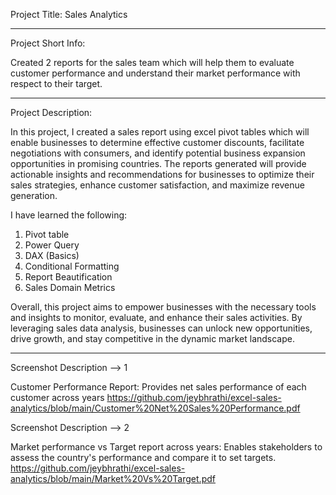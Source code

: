 Project Title: Sales Analytics

********************

Project Short Info:

Created 2 reports for the sales team which will help them to evaluate customer performance and understand their market performance with respect to their target.


**********************

Project Description:


In this project, I created a sales report using excel pivot tables which will enable businesses to determine effective customer discounts, facilitate negotiations with consumers, and identify potential business expansion opportunities in promising countries. The reports generated will provide actionable insights and recommendations for businesses to optimize their sales strategies, enhance customer satisfaction, and maximize revenue generation.

I have learned the following:

1. Pivot table
2. Power Query
3. DAX (Basics)
4. Conditional Formatting
5. Report Beautification
6. Sales Domain Metrics

Overall, this project aims to empower businesses with the necessary tools and insights to monitor, evaluate, and enhance their sales activities. By leveraging sales data analysis, businesses can unlock new opportunities, drive growth, and stay competitive in the dynamic market landscape.


************************

Screenshot Description --> 1

Customer Performance Report: Provides net sales performance of each customer across years
https://github.com/jeybhrathi/excel-sales-analytics/blob/main/Customer%20Net%20Sales%20Performance.pdf



Screenshot Description --> 2
	
Market performance vs Target report across years: Enables stakeholders to assess the country's performance and compare it to set targets.
https://github.com/jeybhrathi/excel-sales-analytics/blob/main/Market%20Vs%20Target.pdf

